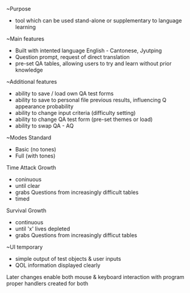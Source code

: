 ~Purpose  
- tool which can be used stand-alone or supplementary to language learning


~Main features
- Built with intented language English - Cantonese, Jyutping
- Question prompt, request of direct translation
- pre-set QA tables, allowing users to try and learn without prior knowledge


~Additional features
- ability to save / load own QA test forms
- ability to save to personal file previous results, influencing Q appearance probability
- ability to change input criteria (difficulty setting)
- ability to change QA test form (pre-set themes or load)
- ability to swap QA - AQ

~Modes
Standard  
- Basic (no tones)
- Full (with tones)

Time Attack Growth
- coninuous  
- until clear  
- grabs Questions from increasingly difficult tables  
- timed

Survival Growth  
- continuous  
- until 'x' lives depleted  
- grabs Questions from increasingly difficut tables


~UI
temporary
- simple output of test objects & user inputs
- QOL information displayed clearly

Later changes
enable both mouse & keyboard interaction with program
proper handlers created for both


#####
